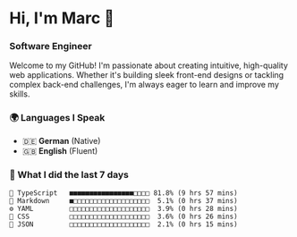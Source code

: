 # Hi, I'm Marc 👋 
### Software Engineer

Welcome to my GitHub! I'm passionate about creating intuitive, high-quality web applications. Whether it's building sleek front-end designs or tackling complex back-end challenges, I'm always eager to learn and improve my skills.  

### 🌍 Languages I Speak  
- 🇩🇪 **German** (Native)  
- 🇬🇧 **English** (Fluent)

### 🤯 What I did the last 7 days

```
🔷 TypeScript   ■■■■■■■■■■■■■■■■□□□□ 81.8% (9 hrs 57 mins)
📝 Markdown     ■□□□□□□□□□□□□□□□□□□□  5.1% (0 hrs 37 mins)
⚙️ YAML         □□□□□□□□□□□□□□□□□□□□  3.9% (0 hrs 28 mins)
🎨 CSS          □□□□□□□□□□□□□□□□□□□□  3.6% (0 hrs 26 mins)
📄 JSON         □□□□□□□□□□□□□□□□□□□□  2.1% (0 hrs 15 mins)
```